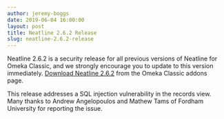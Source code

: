 ```yaml
---
author: jeremy-boggs
date: 2019-06-04 16:00:00
layout: post
title: Neatline 2.6.2 Release
slug: neatline-2.6.2-release
---
```


Neatline 2.6.2 is a security release for all previous versions of Neatline for Omeka Classic, and we strongly encourage you to update to this version immediately. [Download Neatline 2.6.2](https://omeka.org/classic/plugins/Neatline/) from the Omeka Classic addons page.

This release addresses a SQL injection vulnerability in the records view. Many thanks to Andrew Angelopoulos and Mathew Tams of Fordham University for reporting the issue.
